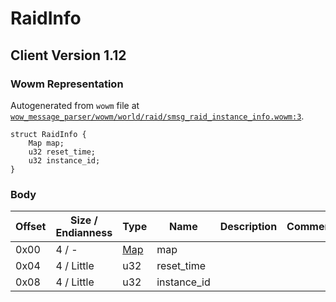 # RaidInfo

## Client Version 1.12

### Wowm Representation

Autogenerated from `wowm` file at [`wow_message_parser/wowm/world/raid/smsg_raid_instance_info.wowm:3`](https://github.com/gtker/wow_messages/tree/main/wow_message_parser/wowm/world/raid/smsg_raid_instance_info.wowm#L3).
```rust,ignore
struct RaidInfo {
    Map map;
    u32 reset_time;
    u32 instance_id;
}
```
### Body

| Offset | Size / Endianness | Type | Name | Description | Comment |
| ------ | ----------------- | ---- | ---- | ----------- | ------- |
| 0x00 | 4 / - | [Map](map.md) | map |  |  |
| 0x04 | 4 / Little | u32 | reset_time |  |  |
| 0x08 | 4 / Little | u32 | instance_id |  |  |


